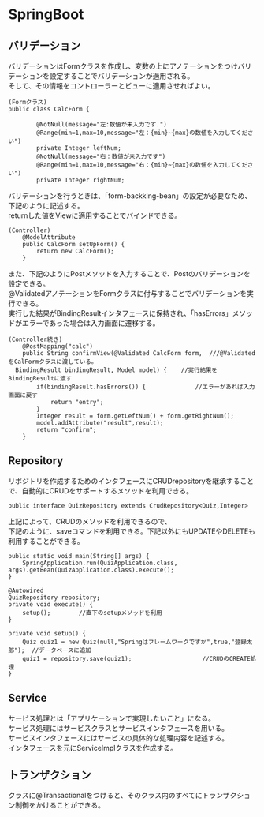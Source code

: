# SpringBoot

## バリデーション
バリデーションはFormクラスを作成し、変数の上にアノテーションをつけバリデーションを設定することでバリデーションが適用される。  
そして、その情報をコントローラーとビューに適用させればよい。  
```
(Formクラス)
public class CalcForm {

		@NotNull(message="左:数値が未入力です.")
		@Range(min=1,max=10,message="左：{min}~{max}の数値を入力してください")
		private Integer leftNum;
		@NotNull(message="右：数値が未入力です")
		@Range(min=1,max=10,message="右：{min}~{max}の数値を入力してください")
		private Integer rightNum;
```

バリデーションを行うときは、「form-backking-bean」の設定が必要なため、下記のように記述する。  
returnした値をViewに適用することでバインドできる。
```
(Controller)
	@ModelAttribute
	public CalcForm setUpForm() {
		return new CalcForm();
	}
```

また、下記のようにPostメソッドを入力することで、Postのバリデーションを設定できる。  
@ValidatedアノテーションをFormクラスに付与することでバリデーションを実行できる。  
実行した結果がBindingResultインタフェースに保持され、「hasErrors」メソッドがエラーであった場合は入力画面に遷移する。  
```
(Controller続き)
	@PostMapping("calc")
	public String confirmView(@Validated CalcForm form,  ///@ValidatedをCalFormクラスに渡している。
  BindingResult bindingResult, Model model) {    //実行結果をBindingResultに渡す
		if(bindingResult.hasErrors()) {              //エラーがあれば入力画面に戻す
			return "entry";
		}
		Integer result = form.getLeftNum() + form.getRightNum();
		model.addAttribute("result",result);
		return "confirm";
	}
```

## Repository
リポジトリを作成するためのインタフェースにCRUDrepositoryを継承することで、自動的にCRUDをサポートするメソッドを利用できる。
```
public interface QuizRepository extends CrudRepository<Quiz,Integer>
```

上記によって、CRUDのメソッドを利用できるので、  
下記のように、saveコマンドを利用できる。下記以外にもUPDATEやDELETEも利用することができる。  
```
public static void main(String[] args) {
	SpringApplication.run(QuizApplication.class, args).getBean(QuizApplication.class).execute();
}

@Autowired
QuizRepository repository;
private void execute() {
	setup(); 		//直下のsetupメソッドを利用
}

private void setup() {
	Quiz quiz1 = new Quiz(null,"Springはフレームワークですか",true,"登録太郎");  //データベースに追加
	quiz1 = repository.save(quiz1);					   //CRUDのCREATE処理
}
```
## Service
サービス処理とは「アプリケーションで実現したいこと」になる。  
サービス処理にはサービスクラスとサービスインタフェースを用いる。  
サービスインタフェースにはサービスの具体的な処理内容を記述する。  
インタフェースを元にServiceImplクラスを作成する。

## トランザクション
クラスに@Transactionalをつけると、そのクラス内のすべてにトランザクション制御をかけることができる。  

